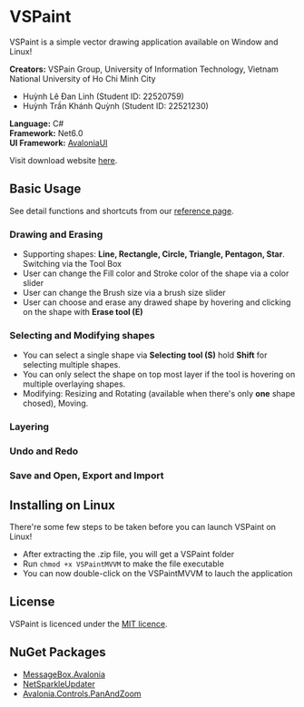 # VSPaint
VSPaint is a simple vector drawing application available on Window and Linux!  

**Creators:** VSPain Group, University of Information Technology, Vietnam National University of Ho Chi Minh City
- Huỳnh Lê Đan Linh (Student ID: 22520759)
- Huỳnh Trần Khánh Quỳnh (Student ID: 22521230)    

**Language:** C#  
**Framework:** Net6.0  
**UI Framework:** [AvaloniaUI](https://avaloniaui.net/)

Visit download website [here](https://q190504.github.io/VSPaint-Website/).

## Basic Usage
See detail functions and shortcuts from our [reference page](https://q190504.github.io/VSPaint-Website/reference.html).

### Drawing and Erasing
- Supporting shapes: **Line, Rectangle, Circle, Triangle, Pentagon, Star**. Switching via the Tool Box
- User can change the Fill color and Stroke color of the shape via a color slider
- User can change the Brush size via a brush size slider
- User can choose and erase any drawed shape by hovering and clicking on the shape with **Erase tool (E)**

### Selecting and Modifying shapes
- You can select a single shape via **Selecting tool (S)** hold **Shift** for selecting multiple shapes.
- You can only select the shape on top most layer if the tool is hovering on multiple overlaying shapes.
- Modifying: Resizing and Rotating (available when there's only **one** shape chosed), Moving.

### Layering

### Undo and Redo

### Save and Open, Export and Import

## Installing on Linux
There're some few steps to be taken before you can launch VSPaint on Linux!  
- After extracting the .zip file, you will get a VSPaint folder
- Run `chmod +x VSPaintMVVM` to make the file executable
- You can now double-click on the VSPaintMVVM to lauch the application

## License

VSPaint is licenced under the [MIT licence](LICENSE.md).

## NuGet Packages
- [MessageBox.Avalonia](https://github.com/AvaloniaCommunity/MessageBox.Avalonia)  
- [NetSparkleUpdater](https://github.com/NetSparkleUpdater/NetSparkle)  
- [Avalonia.Controls.PanAndZoom](https://github.com/wieslawsoltes/PanAndZoom)  
